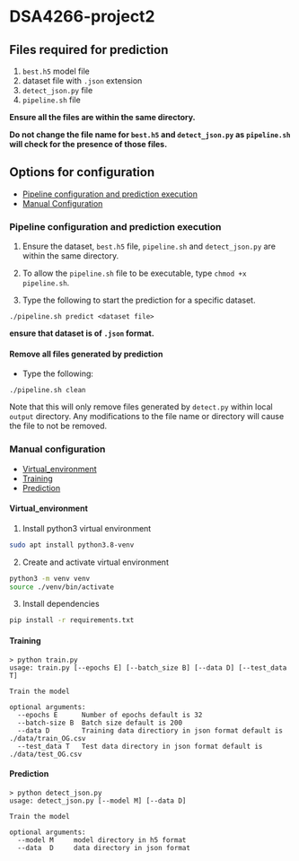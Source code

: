 # DSA4266-project2

## Files required for prediction

1. `best.h5` model file
2. dataset file with `.json` extension
3. `detect_json.py` file
4. `pipeline.sh` file

**Ensure all the files are within the same directory.**

**Do not change the file name for `best.h5` and `detect_json.py` as `pipeline.sh` will check for the presence of those files.**

## Options for configuration

- [Pipeline configuration and prediction execution](#pipeline-configuration-and-prediction-execution)
- [Manual Configuration](#manual-configuration)

### Pipeline configuration and prediction execution

1. Ensure the dataset, `best.h5` file, `pipeline.sh` and `detect_json.py` are within the same directory.

2. To allow the `pipeline.sh` file to be executable, type `chmod +x pipeline.sh`.

3. Type the following to start the prediction for a specific dataset.
```
./pipeline.sh predict <dataset file>
```
**ensure that dataset is of `.json` format.**

#### Remove all files generated by prediction

- Type the following:
```
./pipeline.sh clean
```
Note that this will only remove files generated by `detect.py` within local `output` directory. Any modifications to the file name or directory will cause the file to not be removed.

### Manual configuration

- [Virtual_environment](#virtual_environment)
- [Training](#training)
- [Prediction](#prediction)

#### Virtual_environment

1. Install python3 virtual environment
```bash
sudo apt install python3.8-venv
```

2. Create and activate virtual environment
```bash
python3 -m venv venv
source ./venv/bin/activate
```

3. Install dependencies
```bash
pip install -r requirements.txt
```


#### Training

```console
> python train.py 
usage: train.py [--epochs E] [--batch_size B] [--data D] [--test_data T]
                
Train the model

optional arguments:
  --epochs E      Number of epochs default is 32
  --batch-size B  Batch size default is 200
  --data D        Training data directiory in json format default is ./data/train_OG.csv
  --test_data T   Test data directory in json format default is ./data/test_OG.csv
```


#### Prediction
```console
> python detect_json.py 
usage: detect_json.py [--model M] [--data D]
                
Train the model

optional arguments:
  --model M     model directory in h5 format
  --data  D     data directory in json format
```
